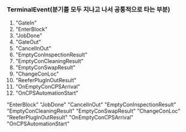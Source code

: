 ### TerminalEvent(분기를 모두 지나고 나서 공통적으로 타는 부분)
1. "GateIn"
2. "EnterBlock"
3. "JobDone"
4. "GateOut"
5. "CancelInOut"
6. "EmptyConInspectionResult"
7. "EmptyConCleaningResult"
8. "EmptyConSwapResult"
9. "ChangeConLoc"
10. "ReeferPlugInOutResult"
11. "OnEmptyConCPSArrival"
12. "OnCPSAutomationStart"



"EnterBlock"
"JobDone"
"CancelInOut"
"EmptyConInspectionResult"
"EmptyConCleaningResult"
"EmptyConSwapResult"
"ChangeConLoc"
"ReeferPlugInOutResult"
"OnEmptyConCPSArrival"
"OnCPSAutomationStart"